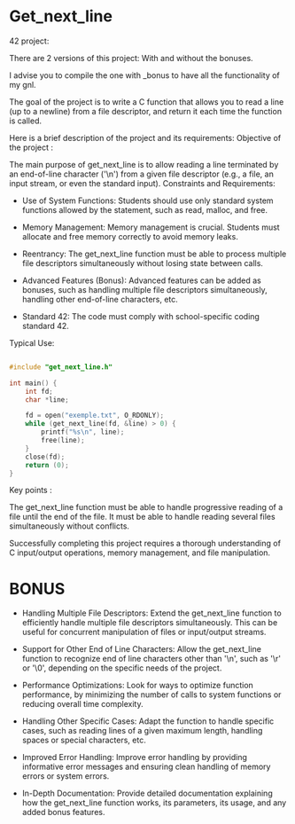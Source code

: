 # Get_next_line

42 project:

There are 2 versions of this project: With and without the bonuses.

I advise you to compile the one with _bonus to have all the functionality of my gnl.

 The goal of the project is to write a C function that allows you to read a line (up to a newline) from a file descriptor, and return it each time the function is called.

Here is a brief description of the project and its requirements:
Objective of the project :

The main purpose of get_next_line is to allow reading a line terminated by an end-of-line character ('\n') from a given file descriptor (e.g., a file, an input stream, or even the standard input).
Constraints and Requirements:

   - Use of System Functions: Students should use only standard system functions allowed by the statement, such as read, malloc, and free.

   - Memory Management: Memory management is crucial. Students must allocate and free memory correctly to avoid memory leaks.

   - Reentrancy: The get_next_line function must be able to process multiple file descriptors simultaneously without losing state between calls.

   - Advanced Features (Bonus): Advanced features can be added as bonuses, such as handling multiple file descriptors simultaneously, handling other end-of-line characters, etc.

   - Standard 42: The code must comply with school-specific coding standard 42.

Typical Use:

```c

#include "get_next_line.h"

int main() {
    int fd;
    char *line;

    fd = open("exemple.txt", O_RDONLY);
    while (get_next_line(fd, &line) > 0) {
        printf("%s\n", line);
        free(line);
    }
    close(fd);
    return (0);
}
```

Key points :

   The get_next_line function must be able to handle progressive reading of a file until the end of the file.
   It must be able to handle reading several files simultaneously without conflicts.

Successfully completing this project requires a thorough understanding of C input/output operations, memory management, and file manipulation.

# BONUS 

   - Handling Multiple File Descriptors: Extend the get_next_line function to efficiently handle multiple file descriptors simultaneously. This can be useful for concurrent manipulation of files or input/output streams.

   - Support for Other End of Line Characters: Allow the get_next_line function to recognize end of line characters other than '\n', such as '\r' or '\0', depending on the specific needs of the project.

   - Performance Optimizations: Look for ways to optimize function performance, by minimizing the number of calls to system functions or reducing overall time complexity.

   - Handling Other Specific Cases: Adapt the function to handle specific cases, such as reading lines of a given maximum length, handling spaces or special characters, etc.

   - Improved Error Handling: Improve error handling by providing informative error messages and ensuring clean handling of memory errors or system errors.

   - In-Depth Documentation: Provide detailed documentation explaining how the get_next_line function works, its parameters, its usage, and any added bonus features.

